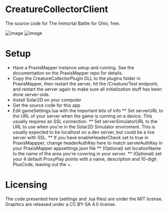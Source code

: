 # CreatureCollectorClient
The source code for The Immortal Battle for Ohio, free.

![image](https://user-images.githubusercontent.com/114430030/203230013-3863d461-1972-4b11-9ec1-db282a6f8b3a.png)
![image](https://user-images.githubusercontent.com/114430030/203230164-9353d677-9f1a-4e59-b367-6e0c41559dc9.png)

# Setup
* Have a PraxisMapper instance setup and running. See the documentation on the PraxisMapper repo for details.
* Copy the CreatureCollectorPlugin DLL to the plugins folder in PraxisMapper, then restart the server, hit the /Creature/Test endpoint, and restart the server again to make sure all initialization stuff has been done server-side.
* Install Solar2D on your computer
* Get the source code for this app
* Edit gameSettings.lua with the important bits of info
** Set serverURL to the URL of your server when the game is running on a device. This usually requires an SSL connection.
** Set serverSimulatorURL to the URL to use when you're in the Solar2D Simulator enviroment. This is usually expected to be localhost on a dev server, but could be a live server with SSL.
** If you have enableHeaderCheck set to true in PraxisMappper, change headerAuthKey here to match serverAuthKey in your PraxisMapper appsettings.json file
** (Optional) set locationName to the name of the area you're covering in your server.
** (Optional) set your 4 default ProxyPlay points with a name, description and 10-digit PlusCode, leaving out the +. 

# Licensing
The code presented here (settings and .lua files) are under the MIT license.
Graphics are released under a CC BY-SA 4.0 license.
